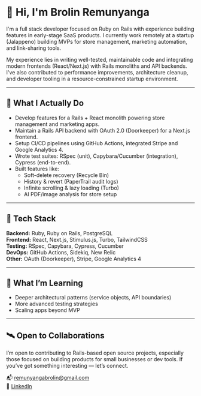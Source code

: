 # 👋 Hi, I'm Brolin Remunyanga

I'm a full stack developer focused on Ruby on Rails with experience building features in early-stage SaaS products. I currently work remotely at a startup (Jalappeno) building MVPs for store management, marketing automation, and link-sharing tools.

My experience lies in writing well-tested, maintainable code and integrating modern frontends (React/Next.js) with Rails monoliths and API backends. I've also contributed to performance improvements, architecture cleanup, and developer tooling in a resource-constrained startup environment.

---

## 🧱 What I Actually Do

- Develop features for a Rails + React monolith powering store management and marketing apps.
- Maintain a Rails API backend with OAuth 2.0 (Doorkeeper) for a Next.js frontend.
- Setup CI/CD pipelines using GitHub Actions, integrated Stripe and Google Analytics 4.
- Wrote test suites: RSpec (unit), Capybara/Cucumber (integration), Cypress (end-to-end).
- Built features like:
  - Soft-delete recovery (Recycle Bin)
  - History & revert (PaperTrail audit logs)
  - Infinite scrolling & lazy loading (Turbo)
  - AI PDF/image analysis for store setup

---

## 🧪 Tech Stack

**Backend:** Ruby, Ruby on Rails, PostgreSQL  
**Frontend:** React, Next.js, Stimulus.js, Turbo, TailwindCSS  
**Testing:** RSpec, Capybara, Cypress, Cucumber  
**DevOps:** GitHub Actions, Sidekiq, New Relic  
**Other:** OAuth (Doorkeeper), Stripe, Google Analytics 4

---

## 🧠 What I’m Learning

- Deeper architectural patterns (service objects, API boundaries)
- More advanced testing strategies
- Scaling apps beyond MVP

---

## 🛰️ Open to Collaborations

I’m open to contributing to Rails-based open source projects, especially those focused on building products for small businesses or dev tools. If you’ve got something interesting — let’s connect.

📬 [remunyangabrolin@gmail.com](mailto:remunyangabrolin@gmail.com)  
🔗 [LinkedIn](https://linkedin.com/in/brolin-remunyanga)

